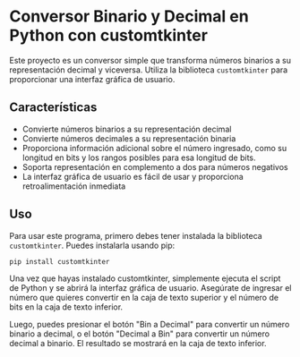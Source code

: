 # Conversor Binario y Decimal en Python con customtkinter

Este proyecto es un conversor simple que transforma números binarios a su representación decimal y viceversa. Utiliza la biblioteca `customtkinter` para proporcionar una interfaz gráfica de usuario.

## Características

- Convierte números binarios a su representación decimal
- Convierte números decimales a su representación binaria
- Proporciona información adicional sobre el número ingresado, como su longitud en bits y los rangos posibles para esa longitud de bits.
- Soporta representación en complemento a dos para números negativos
- La interfaz gráfica de usuario es fácil de usar y proporciona retroalimentación inmediata

## Uso

Para usar este programa, primero debes tener instalada la biblioteca `customtkinter`. Puedes instalarla usando pip:

```bash
pip install customtkinter
```

Una vez que hayas instalado customtkinter, simplemente ejecuta el script de Python y se abrirá la interfaz gráfica de usuario. Asegúrate de ingresar el número que quieres convertir en la caja de texto superior y el número de bits en la caja de texto inferior.

Luego, puedes presionar el botón "Bin a Decimal" para convertir un número binario a decimal, o el botón "Decimal a Bin" para convertir un número decimal a binario. El resultado se mostrará en la caja de texto inferior.